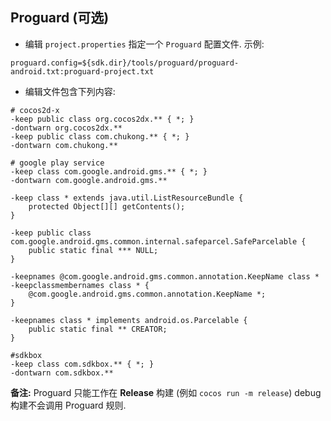## Proguard (可选)
* 编辑 `project.properties` 指定一个 `Proguard` 配置文件. 示例:
```
proguard.config=${sdk.dir}/tools/proguard/proguard-android.txt:proguard-project.txt
```

* 编辑文件包含下列内容:

```
# cocos2d-x
-keep public class org.cocos2dx.** { *; }
-dontwarn org.cocos2dx.**
-keep public class com.chukong.** { *; }
-dontwarn com.chukong.**

# google play service
-keep class com.google.android.gms.** { *; }
-dontwarn com.google.android.gms.**

-keep class * extends java.util.ListResourceBundle {
    protected Object[][] getContents();
}

-keep public class com.google.android.gms.common.internal.safeparcel.SafeParcelable {
    public static final *** NULL;
}

-keepnames @com.google.android.gms.common.annotation.KeepName class *
-keepclassmembernames class * {
    @com.google.android.gms.common.annotation.KeepName *;
}

-keepnames class * implements android.os.Parcelable {
    public static final ** CREATOR;
}

#sdkbox
-keep class com.sdkbox.** { *; }
-dontwarn com.sdkbox.**
```

__备注:__ Proguard 只能工作在 __Release__ 构建 (例如 `cocos run -m release`) debug 构建不会调用 Proguard 规则.
